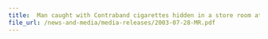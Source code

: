 ```yaml
---
title: 	Man caught with Contraband cigarettes hidden in a store room at the void deck of Blk 119 Bedok North
file_url: /news-and-media/media-releases/2003-07-28-MR.pdf
---
```

